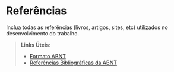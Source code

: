 # Referências

Inclua todas as referências (livros, artigos, sites, etc) utilizados no desenvolvimento do trabalho.

> **Links Úteis**:
>
> -   [Formato ABNT](https://www.normastecnicas.com/abnt/trabalhos-academicos/referencias/)
> -   [Referências Bibliográficas da ABNT](https://comunidade.rockcontent.com/referencia-bibliografica-abnt/)
